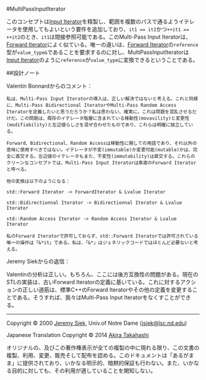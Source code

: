#MultiPassInputIterator

このコンセプトは[Input Iterator](http://www.sgi.com/tech/stl/InputIterator.html)を精製し、範囲を複数のパスで通るようイテレータを使用してもよいという要件を追加しており、`it1 == it2`かつ`++it1 == ++it2`のとき、`it1`は間接参照可能である。このMulti-Pass Input Iteratorは、[Forward Iterator](http://www.sgi.com/tech/stl/ForwardIterator.hmtl)によく似ている。唯一の違いは、[Forward Iterator](http://www.sgi.com/tech/stl/ForwardIterator.hmtl)の`reference`型が`value_type&`であることを要求するのに対し、MultiPassInputIteratorは[Input Iterator](http://www.sgi.com/tech/stl/InputIterator.html)のように`reference`が`value_type`に変換できるということである。


##設計ノート

Valentin Bonnardからのコメント：

```
私は、Multi-Pass Input Iteratorの導入は、正しい解決ではないと考える。これと同様に、Multi-Pass Bidirectional IteratorやMulti-Pass Random Access Iteratorを定義したいと思うだろうか？私は思わない、確実に。これは問題を混乱させるだけだ。この問題は、既存のイテレータ階層に含まれている移動性(movavility)と変更性(modifiability)と左辺値らしさを混ぜ合わせたものであり、これらは明確に独立している。

Forward、Bidirectional、Random Accessは移動性に関しての用語であり、それ以外の意味に使用すべきではない。イテレータが不変(immutable)か変更可能(mutable)かは、完全に直交する。左辺値のイテレータもまた、不変性(immutability)は直交する。これらのクリーンなコンセプトでは、Multi-Pass Input Iteratorは素直のForward Iteratorと呼べる。

他の変換は以下のようになる：

std::Forward Iterator -> ForwardIterator & Lvalue Iterator

std::Bidirectionnal Iterator -> Bidirectionnal Iterator & Lvalue Iterator

std::Random Access Iterator -> Random Access Iterator & Lvalue Iterator

私のForward Iteratorで許可しておらず、std::Forward Iteratorでは許可されている唯一の操作は「&*it」である。私は、「&*」はジェネリックコードではほとんど必要ないと考える。
```

Jeremy Siekからの返信：

Valentinの分析は正しい。もちろん、ここには後方互換性の問題がある。現在のSTLの実装は、古いForward Iteratorの定義に基いている。これに対するアクションの正しい道筋は、標準C++のForward Iteratorやその他の定義を変更することである。そうすれば、我々はMulti-Pass Input Iteratorをなくすことができる。


***
Copyright © 2000 [Jeremy Siek](http://www.boost.org/doc/libs/1_31_0/people/jeremy_siek.htm), Univ.of Notre Dame (<jsiek@lsc.nd.edu>)

Japanese Translation Copyright © 2014 [Akira Takahashi](faithandbrave@gmail.com)

オリジナルの、及びこの著作権表示が全ての複製の中に現れる限り、この文書の複製、利用、変更、販売そして配布を認める。このドキュメントは「あるがまま」に提供されており、いかなる明示的、暗黙的保証も行わない。また、いかなる目的に対しても、その利用が適していることを関知しない。

